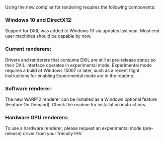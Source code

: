 Using the new compiler for rendering requires the following components:

### Windows 10 and DirectX12:
Support for DXIL was added to Windows 10 via updates last year. Most end user machines should be capable by now.

### Current renderers:
Drivers and renderers that consume DXIL are still at pre-release status so their DXIL interface operates in experimental mode.
Experimental mode requires a build of Windows 15007 or later, such as a recent flight. Instructions for enabling Experimental mode are in the readme.

### Software renderer:
The new WARP12 renderer can be installed as a Windows optional feature (Feature On Demand). Check the readme for installation instructions.

### Hardware GPU renderers:
To use a hardware renderer, please request an experimental mode (pre-release) driver from your friendly IHV.

